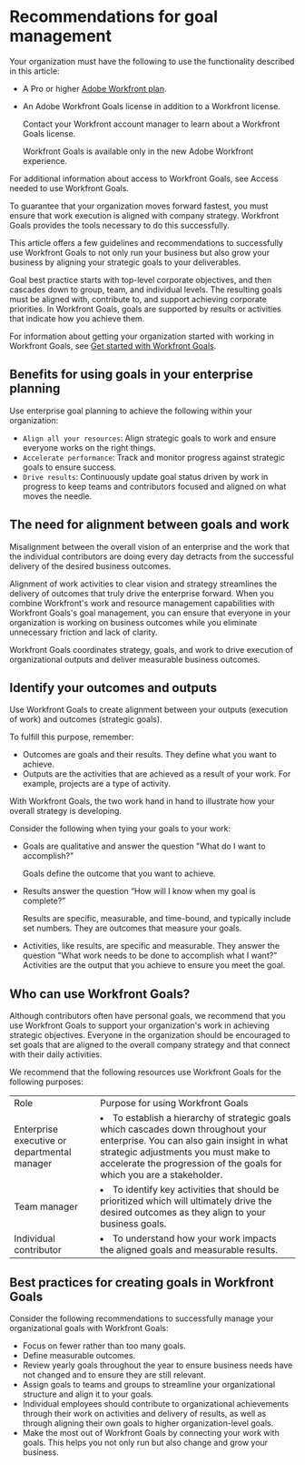 

# Recommendations for goal management

Your organization must have the following to use the functionality described in this article:

* A Pro or higher [Adobe Workfront plan](https://www.workfront.com/plans). 
* An Adobe Workfront Goals license in addition to a Workfront license.

  Contact your Workfront account manager to learn about a Workfront Goals license.

  Workfront Goals is available only in the new Adobe Workfront experience.

For additional information about access to Workfront Goals, see Access needed to use Workfront Goals.

To guarantee that your organization moves forward fastest, you must ensure that work execution is aligned with company strategy. Workfront Goals provides the tools necessary to do this successfully.

This article offers a few guidelines and recommendations to successfully use Workfront Goals to not only run your business but also grow your business by aligning your strategic goals to your deliverables.

Goal best practice starts with top-level corporate objectives, and then cascades down to group, team, and individual levels. The resulting goals must be aligned with, contribute to, and support achieving corporate priorities. In&nbsp;Workfront Goals, goals are supported by results or activities that indicate how you achieve them.

For information about getting your organization started with working in Workfront Goals, see [Get started with Workfront Goals](get-started-with-wf-align.md).

## Benefits for using goals in your enterprise planning

Use enterprise goal planning to achieve the following within your organization:

* `Align all your resources`: Align strategic goals to work and ensure everyone works on the right things.
* `Accelerate performance`: Track and monitor progress against strategic goals to ensure success.
* `Drive results`: Continuously update goal status driven by work in progress to keep teams and contributors focused and aligned on what moves the needle.

## The need for alignment between goals and work

Misalignment between the overall vision of an enterprise and the work that the individual contributors are doing every day detracts from the successful delivery of the desired business outcomes.

Alignment of work activities to clear vision and strategy streamlines the delivery of outcomes that truly drive the enterprise forward. When you combine Workfront's work and resource management capabilities with Workfront Goals's goal management, you can ensure that everyone in your organization is working on business outcomes while you eliminate unnecessary friction and lack of clarity.

Workfront Goals coordinates strategy, goals, and work to drive execution of organizational outputs and deliver measurable business outcomes.

## Identify your outcomes and outputs

Use Workfront Goals to create alignment between your outputs (execution of work) and outcomes (strategic goals).

To fulfill this purpose, remember:

* Outcomes are goals and their results. They define what you want to achieve. 
* Outputs are the activities that are achieved as a result of your work. For example, projects are a type of activity.

With Workfront Goals, the two work hand in hand to illustrate how your overall strategy is developing.

Consider the following when tying your goals to your work:

* Goals are qualitative and answer the question "What do I want to accomplish?"

  Goals define the outcome that you want to achieve. 

* Results answer the question “How will I know when my goal is complete?”

  Results are specific, measurable, and time-bound, and typically include set numbers. They are outcomes that measure your goals. 

* Activities, like results, are specific and measurable. They answer the question "What work needs to be done to accomplish what&nbsp;I want?" Activities are the output that you achieve to ensure you meet the goal.

## Who can use Workfront Goals?

Although contributors often have personal goals, we recommend that you use Workfront Goals to support your organization's work in achieving strategic objectives. Everyone in the organization should be encouraged to set goals that are aligned to the overall company strategy and that connect with their daily activities.

We recommend that the following resources use Workfront Goals for the following purposes: 

<table cellspacing="3"> 
 <col> 
 <col> 
 <tbody> 
  <tr> 
   <td>Role</td> 
   <td>Purpose for using Workfront Goals</td> 
  </tr> 
  <tr> 
   <td>Enterprise executive or departmental manager</td> 
   <td> <li>To establish a hierarchy of strategic goals which cascades down throughout your enterprise. You can also gain insight in what strategic adjustments you must make to accelerate the progression of the goals for which you are a stakeholder. </li> </td> 
  </tr> 
  <tr> 
   <td>Team manager</td> 
   <td> <li>To identify key activities that should be prioritized which will ultimately drive the desired outcomes as they align to your business goals.</li> </td> 
  </tr> 
  <tr> 
   <td>Individual contributor</td> 
   <td> <li>To understand how your work impacts the aligned goals and measurable results.</li> </td> 
  </tr> 
 </tbody> 
</table>

## Best practices for creating goals in Workfront Goals

Consider the following recommendations to successfully manage your organizational goals with Workfront Goals:

* Focus on fewer rather than too many goals. 
* Define measurable outcomes.
* Review yearly goals throughout the year to ensure business needs have not changed and to ensure they are still relevant. 
* Assign goals to teams and groups to streamline your organizational structure and align it to your goals. 
* Individual employees should contribute to organizational achievements through their work on activities and delivery of results, as well as through aligning their own goals to higher organization-level goals. 
* Make the most out of Workfront Goals by connecting your work with goals. This helps you not only run but also change and grow your business.

